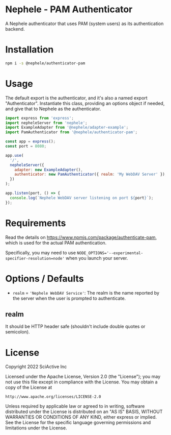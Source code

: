 # Nephele - PAM Authenticator

A Nephele authenticator that uses PAM (system users) as its authentication backend.

# Installation

```sh
npm i -s @nephele/authenticator-pam
```

# Usage

The default export is the authenticator, and it's also a named export "Authenticator". Instantiate this class, providing an options object if needed, and give that to Nephele as the authenticator.

```js
import express from 'express';
import nepheleServer from 'nephele';
import ExampleAdapter from '@nephele/adapter-example';
import PamAuthenticator from '@nephele/authenticator-pam';

const app = express();
const port = 8080;

app.use(
  '/',
  nepheleServer({
    adapter: new ExampleAdapter(),
    authenticator: new PamAuthenticator({ realm: 'My WebDAV Server' }),
  })
);

app.listen(port, () => {
  console.log(`Nephele WebDAV server listening on port ${port}`);
});
```

# Requirements

Read the details on https://www.npmjs.com/package/authenticate-pam, which is used for the actual PAM authentication.

Specifically, you may need to use `NODE_OPTIONS='--experimental-specifier-resolution=node'` when you launch your server.

# Options / Defaults

- `realm` = `'Nephele WebDAV Service'`: The realm is the name reported by the server when the user is prompted to authenticate.

## realm

It should be HTTP header safe (shouldn't include double quotes or semicolon).

# License

Copyright 2022 SciActive Inc

Licensed under the Apache License, Version 2.0 (the "License");
you may not use this file except in compliance with the License.
You may obtain a copy of the License at

    http://www.apache.org/licenses/LICENSE-2.0

Unless required by applicable law or agreed to in writing, software
distributed under the License is distributed on an "AS IS" BASIS,
WITHOUT WARRANTIES OR CONDITIONS OF ANY KIND, either express or implied.
See the License for the specific language governing permissions and
limitations under the License.
